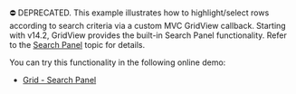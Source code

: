 ⛔ DEPRECATED. This example illustrates how to highlight/select rows according to search criteria via a custom MVC GridView callback. Starting with v14.2, GridView provides the built-in Search Panel functionality. Refer to the <a href="https://docs.devexpress.com/AspNet/17651/components/grid-view/concepts/filter-data/search-panel">Search Panel</a> topic for details.

You can try this functionality in the following online demo:
- <a href="https://demos.devexpress.com/MVCxGridViewDemos/Filtering/SearchPanel">Grid - Search Panel</a>